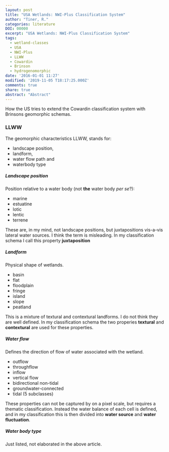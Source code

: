 ```yaml
---
layout: post
title: "USA Wetlands: NWI-Plus Classification System"
author: "Tiner, R."
categories: literature
DOI: 00000
excerpt: "USA Wetlands: NWI-Plus Classification System"
tags:
  - wetland-classes
  - USA
  - NWI-Plus
  - LLWW
  - Cowardin
  - Brinson
  - hydrogenomorphic
date: '2016-01-01 11:27'
modified: '2019-11-05 T18:17:25.000Z'
comments: true
share: true
abstract: "Abstract"
---
```


How the US tries to extend the Cowardin classification system with Brinsons geomorphic schemas.

### LLWW

The geomorphic characteristics LLWW, stands for:

- landscape position,
- landform,
- water flow path and
- waterbody type

##### Landscape position

Position relative to a water body (not __the__ water body _per se_?):
- marine
- estuatine
- lotic
- lentic
- terrene

These are, in my mind, not landscape positions, but juxtapositions vis-a-vis lateral water sources. I think the term is misleading. In my classification schema I call this property __juxtaposition__

##### Landform

Physical shape of wetlands.

- basin
- flat
- floodplain
- fringe
- island
- slope
- peatland

This is a mixture of textural and contextural landforms. I do not think they are well defined. In my classification schema the two properies __textural__ and __contextural__ are used for these properties.

##### Water flow

Defines the direction of flow of water associated with the wetland.

- outflow
- throughflow
- inflow
- vertical flow
- bidirectional non-tidal
- groundwater-connected
- tidal (5 subclasses)

These properties can not be captured by on a pixel scale, but requires a thematic classification. Instead the water balance of each cell is defined, and in my classification this is then divided into __water source__ and __water fluctuation__.

##### Water body type

Just listed, not elaborated in the above article. 
